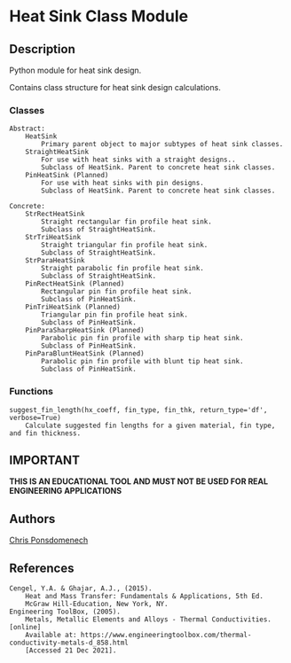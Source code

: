 # Heat Sink Class Module

## Description

<p>Python module for heat sink design.</p>
<p>Contains class structure for heat sink design calculations.</p>

### Classes
```
Abstract:
    HeatSink
        Primary parent object to major subtypes of heat sink classes.
    StraightHeatSink
        For use with heat sinks with a straight designs..
        Subclass of HeatSink. Parent to concrete heat sink classes.
    PinHeatSink (Planned)
        For use with heat sinks with pin designs.
        Subclass of HeatSink. Parent to concrete heat sink classes.

Concrete:
    StrRectHeatSink
        Straight rectangular fin profile heat sink.
        Subclass of StraightHeatSink.
    StrTriHeatSink
        Straight triangular fin profile heat sink.
        Subclass of StraightHeatSink.
    StrParaHeatSink
        Straight parabolic fin profile heat sink.
        Subclass of StraightHeatSink.
    PinRectHeatSink (Planned)
        Rectangular pin fin profile heat sink.
        Subclass of PinHeatSink.
    PinTriHeatSink (Planned)
        Triangular pin fin profile heat sink.
        Subclass of PinHeatSink.
    PinParaSharpHeatSink (Planned)
        Parabolic pin fin profile with sharp tip heat sink.
        Subclass of PinHeatSink.
    PinParaBluntHeatSink (Planned)
        Parabolic pin fin profile with blunt tip heat sink.
        Subclass of PinHeatSink.
```
### Functions
```
suggest_fin_length(hx_coeff, fin_type, fin_thk, return_type='df', verbose=True)
    Calculate suggested fin lengths for a given material, fin type, and fin thickness.
```

## IMPORTANT

<p><strong>THIS IS AN EDUCATIONAL TOOL AND MUST NOT BE USED FOR REAL ENGINEERING APPLICATIONS</strong></p>
  
## Authors

[Chris Ponsdomenech](https://github.com/pons-dev)

## References
    Cengel, Y.A. & Ghajar, A.J., (2015).
        Heat and Mass Transfer: Fundamentals & Applications, 5th Ed.
        McGraw Hill-Education, New York, NY.
    Engineering ToolBox, (2005). 
        Metals, Metallic Elements and Alloys - Thermal Conductivities. [online] 
        Available at: https://www.engineeringtoolbox.com/thermal-conductivity-metals-d_858.html 
        [Accessed 21 Dec 2021].
